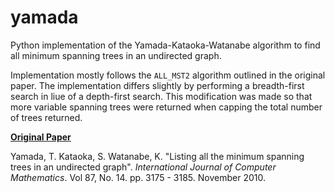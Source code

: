 # yamada
Python implementation of the Yamada-Kataoka-Watanabe algorithm to find all minimum spanning trees in an undirected graph.

Implementation mostly follows the `ALL_MST2` algorithm outlined in the original paper. The implementation differs slightly by performing a breadth-first search in liue of a depth-first search. This modification was made so that more variable spanning trees were returned when capping the total number of trees returned.

[**Original Paper**](http://www.nda.ac.jp/~yamada/paper/enum-mst.pdf)

 Yamada, T. Kataoka, S. Watanabe, K. "Listing all the minimum spanning trees in an undirected graph". *International Journal of Computer Mathematics*. Vol 87, No. 14. pp. 3175 - 3185. November 2010.

